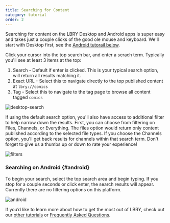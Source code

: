```yaml
---
title: Searching for Content
category: tutorial
order: 2
---
```


Searching for content on the LBRY Desktop and Android apps is super easy and takes just a couple clicks of the good ole mouse and keyboard. We'll start with Desktop first, see the [Android tutorail below](#android).

Click your cursor into the top search bar, and enter a serach term. Typically you'll see at least 3 items at the top:
1) Search - Default if enter is clicked. This is your typical search option, will return all results matching it. 
2) Exact URL - Select this to navigate directly to the top published content at `lbry://comics`
3) Tag - Select this to navigate to the tag page to browse all content tagged `comics`

![desktop-search](https://spee.ch/a/search-term.png)

If using the default search option, you'll also have access to additional filter to help narrow down the results. First, you can choose from filtering on Files, Channels, or Everything. The files option would return only content published according to the selected file types. If you choose the Channels option, you'll get back results for channels within that search term. Don't forget to give us a thumbs up or down to rate your experience! 

![filters](https://spee.ch/c/search-filters.png)

### Searching on Android {#android}

To begin your search, select the top search area and begin typing. If you stop for a couple seconds or click enter, the search results will appear. Currently there are no filtering options on this platform. 

![android](https://spee.ch/3/Search-android)

If you’d like to learn more about how to get the most out of LBRY, check out our [other tutorials](https://lbry.com/faq?category=tutorial) or [Frequently Asked Questions](https://lbry.com/faq).
